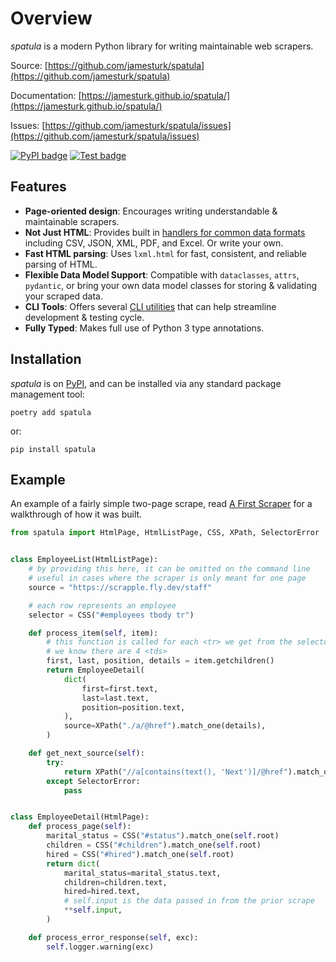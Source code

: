 # Overview

*spatula* is a modern Python library for writing maintainable web scrapers.

Source: [https://github.com/jamesturk/spatula](https://github.com/jamesturk/spatula)

Documentation: [https://jamesturk.github.io/spatula/](https://jamesturk.github.io/spatula/)

Issues: [https://github.com/jamesturk/spatula/issues](https://github.com/jamesturk/spatula/issues)

[![PyPI badge](https://badge.fury.io/py/spatula.svg)](https://badge.fury.io/py/spatula)
[![Test badge](https://github.com/jamesturk/spatula/workflows/Test%20&%20Lint/badge.svg)](https://github.com/jamesturk/spatula/actions?query=workflow%3A%22Test+%26+Lint%22)

## Features

- **Page-oriented design**: Encourages writing understandable & maintainable scrapers.
- **Not Just HTML**: Provides built in [handlers for common data formats](reference.md#pages) including CSV, JSON, XML, PDF, and Excel.  Or write your own.
- **Fast HTML parsing**: Uses `lxml.html` for fast, consistent, and reliable parsing of HTML.
- **Flexible Data Model Support**: Compatible with `dataclasses`, `attrs`, `pydantic`, or bring your own data model classes for storing & validating your scraped data.
- **CLI Tools**: Offers several [CLI utilities](cli.md) that can help streamline development & testing cycle.
- **Fully Typed**: Makes full use of Python 3 type annotations.

## Installation

*spatula* is on [PyPI](https://pypi.org/project/spatula/), and can be installed via any standard package management tool:

    poetry add spatula

or:

    pip install spatula

## Example

An example of a fairly simple two-page scrape, read [A First Scraper](scraper-basics.md) for a walkthrough of how it was built.

``` python
from spatula import HtmlPage, HtmlListPage, CSS, XPath, SelectorError


class EmployeeList(HtmlListPage):
    # by providing this here, it can be omitted on the command line
    # useful in cases where the scraper is only meant for one page
    source = "https://scrapple.fly.dev/staff"

    # each row represents an employee
    selector = CSS("#employees tbody tr")

    def process_item(self, item):
        # this function is called for each <tr> we get from the selector
        # we know there are 4 <tds>
        first, last, position, details = item.getchildren()
        return EmployeeDetail(
            dict(
                first=first.text,
                last=last.text,
                position=position.text,
            ),
            source=XPath("./a/@href").match_one(details),
        )

    def get_next_source(self):
        try:
            return XPath("//a[contains(text(), 'Next')]/@href").match_one(self.root)
        except SelectorError:
            pass


class EmployeeDetail(HtmlPage):
    def process_page(self):
        marital_status = CSS("#status").match_one(self.root)
        children = CSS("#children").match_one(self.root)
        hired = CSS("#hired").match_one(self.root)
        return dict(
            marital_status=marital_status.text,
            children=children.text,
            hired=hired.text,
            # self.input is the data passed in from the prior scrape
            **self.input,
        )

    def process_error_response(self, exc):
        self.logger.warning(exc)
```
